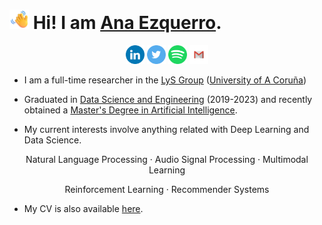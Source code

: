 # <img class=" lazyloaded" src="emojis\Waving Hand.png" width="31" height="31"> **Hi! I am [Ana Ezquerro](https://anaezquerro.github.io).**  

<p align="center">
<a href='https://www.linkedin.com/in/anaezquerro01'><img alt="linkedin" src="svg/linkedin.svg" height='30px'/></a>
<a href='https://twitter.com/anaezquerro_/'><img alt="twitter" src="svg/twitter.svg" height='30px'/></a>
<a href="https://open.spotify.com/user/dy9u4ii1rujscosqiyvg8jh8j?si=a5032b6c825d49cc">
<img src="svg/spotify.svg" height="30px"></a>
<a href="mailto:anaezquerro0701@gmail.com">
<img src="svg/gmail.svg" height="30px"></a>
</p>


- I am a full-time researcher in the [LyS Group](https://www.grupolys.org/) ([University of A Coruña](https://www.udc.es/))

- Graduated in [Data Science and Engineering](https://estudos.udc.es/en/study/detail/614g02v01) (2019-2023) and recently obtained a [Master's Degree in Artificial Intelligence](https://mia.udc.es/).
- My current interests involve anything related with Deep Learning and Data Science. 

<p align="center">Natural Language Processing · Audio Signal Processing · Multimodal Learning</p>
<p align="center">Reinforcement Learning · Recommender Systems</p>

- My CV is also available [here](https://anaezquerro.github.io/certificates/resume.pdf).


